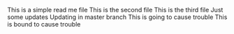 

This is a simple read me file
This is the second file
This is the third file
Just some updates
Updating in master branch
This is going to cause trouble
This is bound to cause trouble
